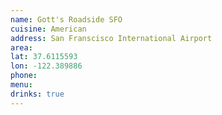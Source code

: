 ```yaml
---
name: Gott's Roadside SFO
cuisine: American
address: San Franscisco International Airport
area: 
lat: 37.6115593
lon: -122.389886
phone: 
menu: 
drinks: true
---
```

